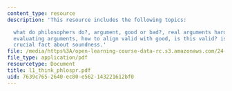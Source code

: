 ```yaml
---
content_type: resource
description: 'This resource includes the following topics:

  what do philosophers do?, argument, good or bad?, real arguments harder to see,
  evaluating arguments, how to align valid with good, is this valid? is it sound?,
  crucial fact about soundness.'
file: /media/https%3A/open-learning-course-data-rc.s3.amazonaws.com/24-03-relativism-reason-and-reality-spring-2005/7639c7652640ec80e562143221612bf0_l1_think_phlospr.pdf
file_type: application/pdf
resourcetype: Document
title: l1_think_phlospr.pdf
uid: 7639c765-2640-ec80-e562-143221612bf0
---
```


